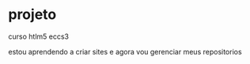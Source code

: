 # projeto
curso htlm5 eccs3

estou aprendendo a criar sites e agora vou gerenciar meus repositorios 
